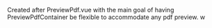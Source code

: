 Created after PreviewPdf.vue with the main goal of having PreviewPdfContainer
be flexible to accommodate any pdf preview. 
w
